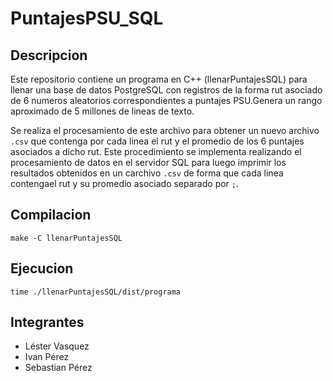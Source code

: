 # PuntajesPSU_SQL
## Descripcion
Este repositorio contiene un programa en C++ (llenarPuntajesSQL) para llenar una base de datos PostgreSQL con registros de la forma rut asociado de 6 numeros aleatorios correspondientes a puntajes PSU.Genera un rango aproximado de 5 millones de lineas de texto.

Se realiza el procesamiento de este archivo para obtener un nuevo archivo `.csv` que contenga por cada linea el rut y el promedio de los 6 puntajes asociados a dicho rut.
Este procedimiento se implementa realizando el procesamiento de datos en el servidor SQL para luego imprimir los resultados obtenidos en un carchivo `.csv` de forma que cada linea contengael rut y su promedio asociado separado por `;`.
## Compilacion
```
make -C llenarPuntajesSQL
```
## Ejecucion
```
time ./llenarPuntajesSQL/dist/programa
```
## Integrantes
- Léster Vasquez
- Ivan Pérez
- Sebastian Pérez
